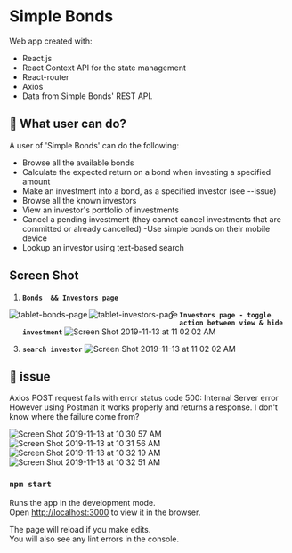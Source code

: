  # Simple Bonds
Web app created with:
- React.js
- React Context API for the state management 
- React-router 
- Axios 
- Data from Simple Bonds' REST API. 


## 🧐 What user can do?

  A user of 'Simple Bonds' can do the following:

  - Browse all the available bonds
  - Calculate the expected return on a bond when investing a specified amount
  - Make an investment into a bond, as a specified investor (see --issue)
  - Browse all the known investors
  - View an investor's portfolio of investments
  - Cancel a pending investment (they cannot cancel investments that are committed or already cancelled)
  -Use simple bonds on their mobile device
  - Lookup an investor using text-based search

  ## Screen Shot 
  1.  **`Bonds  && Investors page`** 
<img align="left" src="https://user-images.githubusercontent.com/18241226/68757978-cf8d4800-0604-11ea-9f7d-b849b5d8ba1f.png" alt="tablet-bonds-page" title="1tablet-bonds-page"/>
<img align="left" src="https://user-images.githubusercontent.com/18241226/68769072-a1673280-061b-11ea-96c2-f1060f93926e.png" alt="tablet-investors-page" title="1tablet-investors-page"/>




  2.  **`Investors page - toggle action between view & hide investment`** 
 ![Screen Shot 2019-11-13 at 11 02 02 AM](https://user-images.githubusercontent.com/18241226/68769073-a1ffc900-061b-11ea-9b3f-455cba1db5f3.png)


  3.  **`search investor`** 
 ![Screen Shot 2019-11-13 at 11 02 02 AM](https://user-images.githubusercontent.com/18241226/68769075-a1ffc900-061b-11ea-9486-29e69a1d94da.png)



##  🧐 issue
Axios POST request fails with error status code 500: Internal Server error
However using Postman it works properly and returns a response. I don't know where the failure come from?  

![Screen Shot 2019-11-13 at 10 30 57 AM](https://user-images.githubusercontent.com/18241226/68756454-0b72de00-0602-11ea-9f23-b2246762d77f.png)
![Screen Shot 2019-11-13 at 10 31 56 AM](https://user-images.githubusercontent.com/18241226/68756455-0b72de00-0602-11ea-8ecf-ac88383d7699.png)
![Screen Shot 2019-11-13 at 10 32 19 AM](https://user-images.githubusercontent.com/18241226/68756456-0c0b7480-0602-11ea-94b3-c7231d6dcf12.png)
![Screen Shot 2019-11-13 at 10 32 51 AM](https://user-images.githubusercontent.com/18241226/68756459-0c0b7480-0602-11ea-891a-c66071241deb.png)

 


### `npm start`

Runs the app in the development mode.<br />
Open [http://localhost:3000](http://localhost:3000) to view it in the browser.

The page will reload if you make edits.<br />
You will also see any lint errors in the console.
 
 


